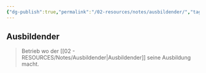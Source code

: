 ```yaml
---
{"dg-publish":true,"permalink":"/02-resources/notes/ausbildender/","tags":["BWL"],"noteIcon":"","updated":"2024-10-17T15:08:35.518+02:00"}
---
```


## Ausbildender 
> Betrieb wo der [[02 - RESOURCES/Notes/Ausbildender\|Ausbildender]] seine Ausbildung macht.

